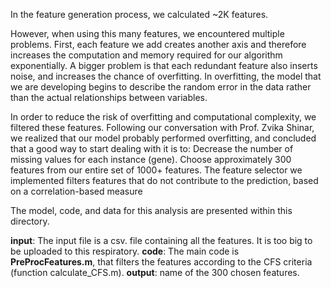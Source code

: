 In the feature generation process, we calculated ~2K features. 

However, when using this many features, we encountered multiple problems.
First, each feature we add creates another axis and therefore increases the computation and memory required for our algorithm exponentially. 
A bigger problem is that each redundant feature also inserts noise, and increases the chance of overfitting. In overfitting, the model that we are developing begins to describe the random error in the data rather than the actual relationships between variables. 

In order to reduce the risk of overfitting and computational complexity, we filtered these features. Following our conversation with Prof. Zvika Shinar, we realized that our model probably performed overfitting, and concluded that a good way to start dealing with it is to:
Decrease the number of missing values for each instance (gene). 
Choose approximately 300 features from our entire set of 1000+ features. The feature selector we implemented filters features that do not contribute to the prediction, based on a correlation-based measure

The model, code, and data for this analysis are presented within this directory.

**input**: The input file is a csv. file containing all the features. It is too big to be uploaded to this respiratory. 
**code**: The main code is **PreProcFeatures.m**, that filters the features according to the CFS criteria (function calculate_CFS.m).
**output**: name of the 300 chosen features. 
